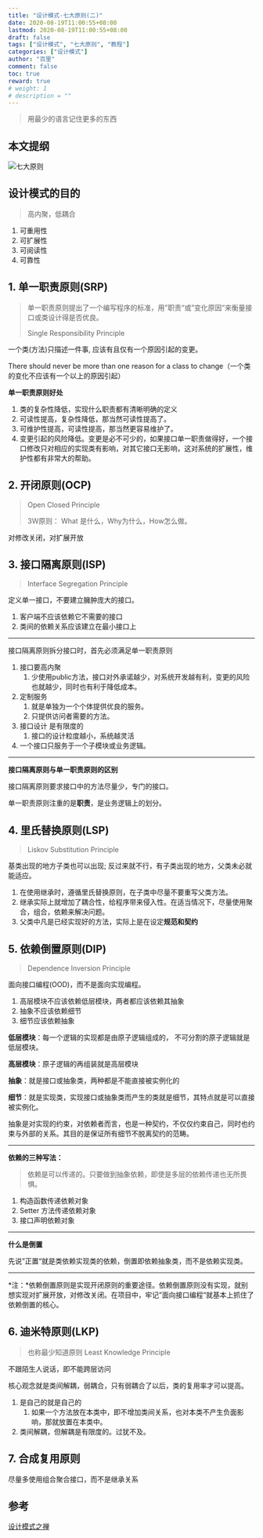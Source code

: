 ```yaml
---
title: "设计模式-七大原则(二)"
date: 2020-08-19T11:00:55+08:00
lastmod: 2020-08-19T11:00:55+08:00
draft: false
tags: ["设计模式", "七大原则", "教程"]
categories: ["设计模式"]
author: "百里"
comment: false
toc: true
reward: true
# weight: 1
# description = ""
---
```

> 用最少的语言记住更多的东西

## 本文提纲
![七大原则](http://img.sgfoot.com/b/20200819161947.png?imageslim)

## 设计模式的目的

> 高内聚，低耦合

1. 可重用性
2. 可扩展性
3. 可阅读性
4. 可靠性

## 1. 单一职责原则(SRP)

> 单一职责原则提出了一个编写程序的标准，用”职责“或”变化原因“来衡量接口或类设计得是否优良。
>
> Single Responsibility Principle

一个类(方法)只描述一件事, 应该有且仅有一个原因引起的变更。

There should never be more than one reason for a class to change（一个类的变化不应该有一个以上的原因引起）

**单一职责原则好处**

1. 类的复杂性降低，实现什么职责都有清晰明确的定义
2. 可读性提高，复杂性降低，那当然可读性提高了。
3. 可维护性提高，可读性提高，那当然更容易维护了。
4. 变更引起的风险降低。变更是必不可少的，如果接口单一职责做得好，一个接口修改只对相应的实现类有影响，对其它接口无影响，这对系统的扩展性，维护性都有非常大的帮助。

## 2. 开闭原则(OCP)

> Open Closed Principle
>
> 3W原则： What 是什么，Why为什么，How怎么做。

对修改关闭，对扩展开放

## 3. 接口隔离原则(ISP)

> Interface Segregation Principle

定义单一接口，不要建立臃肿庞大的接口。

1. 客户端不应该依赖它不需要的接口
2. 类间的依赖关系应该建立在最小接口上

---

接口隔离原则拆分接口时，首先必须满足单一职责原则

1. 接口要高内聚
   1. 少使用public方法，接口对外承诺越少，对系统开发越有利，变更的风险也就越少，同时也有利于降低成本。
2. 定制服务
   1. 就是单独为一个个体提供优良的服务。
   2. 只提供访问者需要的方法。
3. 接口设计 是有限度的
   1. 接口的设计粒度越小，系统越灵活
4. 一个接口只服务于一个子模块或业务逻辑。

----

**接口隔离原则与单一职责原则的区别**

接口隔离原则要求接口中的方法尽量少，专门的接口。

单一职责原则注重的是**职责**，是业务逻辑上的划分。

## 4. 里氏替换原则(LSP)

> Liskov Substitution Principle

基类出现的地方子类也可以出现; 反过来就不行，有子类出现的地方，父类未必就能适应。

1. 在使用继承时，遵循里氏替换原则，在子类中尽量不要重写父类方法。
2. 继承实际上就增加了耦合性，给程序带来侵入性。在适当情况下，尽量使用聚合，组合，依赖来解决问题。
3. 父类中凡是已经实现好的方法，实际上是在设定**规范和契约**

## 5. 依赖倒置原则(DIP)

> Dependence Inversion Principle

面向接口编程(OOD)，而不是面向实现编程。

1. 高层模块不应该依赖低层模块，两者都应该依赖其抽象
2. 抽象不应该依赖细节
3. 细节应该依赖抽象

**低层模块**：每一个逻辑的实现都是由原子逻辑组成的， 不可分割的原子逻辑就是低层模块。

**高层模块**：原子逻辑的再组装就是高层模块

**抽象**：就是接口或抽象类，两种都是不能直接被实例化的

**细节**：就是实现类，实现接口或抽象类而产生的类就是细节，其特点就是可以直接被实例化。

抽象是对实现的约束，对依赖者而言，也是一种契约，不仅仅约束自己，同时也约束与外部的关系。其目的是保证所有细节不脱离契约的范畴。

------

**依赖的三种写法：**

> 依赖是可以传递的。只要做到抽象依赖，即使是多层的依赖传递也无所畏惧。

1. 构造函数传递依赖对象 
2. Setter 方法传递依赖对象 
3. 接口声明依赖对象

----

**什么是倒置**

先说”正置“就是类依赖实现类的依赖，倒置即依赖抽象类，而不是依赖实现类。

---

*注：*依赖倒置原则是实现开闭原则的重要途径。依赖倒置原则没有实现，就别想实现对扩展开放，对修改关闭。在项目中，牢记”面向接口编程“就基本上抓住了依赖倒置的核心。

## 6. 迪米特原则(LKP)

> 也称最少知道原则 Least Knowledge Principle

不跟陌生人说话，即不能跨层访问

核心观念就是类间解耦，弱耦合，只有弱耦合了以后，类的复用率才可以提高。

1. 是自己的就是自己的
   1. 如果一个方法放在本类中，即不增加类间关系，也对本类不产生负面影响，那就放置在本类中。
2. 类间解耦，但解耦是有限度的。过犹不及。

## 7. 合成复用原则
尽量多使用组合聚合接口，而不是继承关系




## 参考

[设计模式之禅](http://yuedu.163.com/source/ac5cdaf586b347b882579c2efebcc78b_4)

